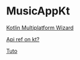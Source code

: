 # MusicAppKt
[Kotlin Multiplatform Wizard](https://kmp.jetbrains.com/?_gl=1*153krbr*_gcl_au*MTU1NjUwMzYxMS4xNzQyOTAxNzA0*FPAU*MTU1NjUwMzYxMS4xNzQyOTAxNzA0*_ga*MTc1OTMxNDk4NS4xNzQyOTAxNzAz*_ga_9J976DJZ68*MTc0MzA2NjM3MS4yLjEuMTc0MzA2NjkzMC41NS4wLjA.#newProject)

[Api ref on kt?](https://stackoverflow.com/questions/73517965/post-authorization-request-to-spotify-api-with-retrofit)

[Tuto](https://www.youtube.com/watch?v=2if5xSaZJlg)